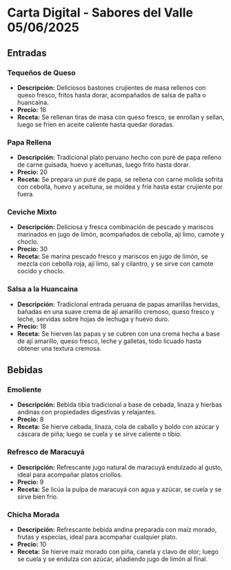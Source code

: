# Carta Digital - Sabores del Valle 05/06/2025

## Entradas

### Tequeños de Queso
- **Descripción:** Deliciosos bastones crujientes de masa rellenos con queso fresco, fritos hasta dorar, acompañados de salsa de palta o huancaína.
- **Precio:** 16
- **Receta:** Se rellenan tiras de masa con queso fresco, se enrollan y sellan, luego se fríen en aceite caliente hasta quedar doradas.


### Papa Rellena
- **Descripción:** Tradicional plato peruano hecho con puré de papa relleno de carne guisada, huevo y aceitunas, luego frito hasta dorar.
- **Precio:** 20
- **Receta:** Se prepara un puré de papa, se rellena con carne molida sofrita con cebolla, huevo y aceituna, se moldea y fríe hasta estar crujiente por fuera.


### Ceviche Mixto
- **Descripción:** Deliciosa y fresca combinación de pescado y mariscos marinados en jugo de limón, acompañados de cebolla, ají limo, camote y choclo.
- **Precio:** 30
- **Receta:** Se marina pescado fresco y mariscos en jugo de limón, se mezcla con cebolla roja, ají limo, sal y cilantro, y se sirve con camote cocido y choclo.


### Salsa a la Huancaína
- **Descripción:** Tradicional entrada peruana de papas amarillas hervidas, bañadas en una suave crema de ají amarillo cremoso, queso fresco y leche, servidas sobre hojas de lechuga y huevo duro.
- **Precio:** 18
- **Receta:** Se hierven las papas y se cubren con una crema hecha a base de ají amarillo, queso fresco, leche y galletas, todo licuado hasta obtener una textura cremosa.

## Bebidas

### Emoliente
- **Descripción:** Bebida tibia tradicional a base de cebada, linaza y hierbas andinas con propiedades digestivas y relajantes.
- **Precio:** 8
- **Receta:** Se hierve cebada, linaza, cola de caballo y boldo con azúcar y cáscara de piña; luego se cuela y se sirve caliente o tibio.


### Refresco de Maracuyá
- **Descripción:** Refrescante jugo natural de maracuyá endulzado al gusto, ideal para acompañar platos criollos.
- **Precio:** 9
- **Receta:** Se licúa la pulpa de maracuyá con agua y azúcar, se cuela y se sirve bien frío.


### Chicha Morada
- **Descripción:** Refrescante bebida andina preparada con maíz morado, frutas y especias, ideal para acompañar cualquier plato.
- **Precio:** 10
- **Receta:** Se hierve maíz morado con piña, canela y clavo de olor; luego se cuela y se endulza con azúcar, añadiendo jugo de limón al final.

